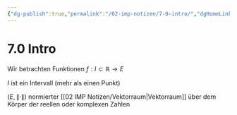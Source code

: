 ```yaml
---
{"dg-publish":true,"permalink":"/02-imp-notizen/7-0-intro/","dgHomeLink":true,"dgPassFrontmatter":false}
---
```


# 7.0 Intro
Wir betrachten Funktionen $f: I\subset \mathbb{R} \to E$

$I$ ist ein Intervall (mehr als einen Punkt)

$(E, \|\cdot\|)$ normierter [[02 IMP Notizen/Vektorraum|Vektorraum]] über dem Körper der reellen oder komplexen Zahlen